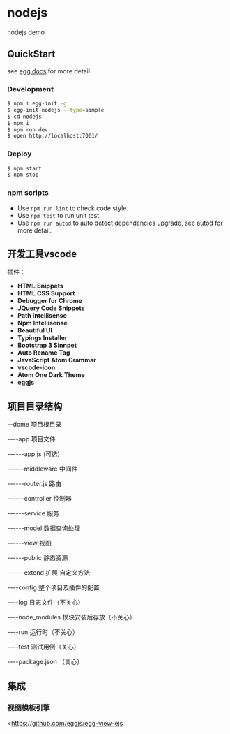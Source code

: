 # nodejs

nodejs demo

## QuickStart

<!-- add docs here for user -->

see [egg docs][egg] for more detail.

### Development

```bash
$ npm i egg-init -g
$ egg-init nodejs --type=simple
$ cd nodejs
$ npm i
$ npm run dev
$ open http://localhost:7001/
```

### Deploy

```bash
$ npm start
$ npm stop
```

### npm scripts

- Use `npm run lint` to check code style.
- Use `npm test` to run unit test.
- Use `npm run autod` to auto detect dependencies upgrade, see [autod](https://www.npmjs.com/package/autod) for more detail.


[egg]: https://eggjs.org

## 开发工具vscode

插件：

- **HTML Snippets**
- **HTML CSS Support** 
- **Debugger for Chrome** 
- **JQuery Code Snippets**
- **Path Intellisense**
- **Npm Intellisense**
- **Beautiful UI**
- **Typings Installer**
- **Bootstrap 3 Sinnpet**
- **Auto Rename Tag**
- **JavaScript Atom Grammar**
- **vscode-icon**
- **Atom One Dark Theme**
- **eggjs**



## 项目目录结构

--dome 项目根目录

----app 项目文件

------app.js (可选)

------middleware 中间件

------router.js 路由

------controller 控制器

------service 服务

------model 数据查询处理

------view 视图

------public 静态资源

------extend 扩展 自定义方法

----config 整个项目及插件的配置

----log 日志文件（不关心）

----node_modules 模块安装后存放（不关心）

----run 运行时（不关心）

----test 测试用例（关心）

----package.json （关心）



## 集成

### 视图模板引擎

<https://github.com/eggjs/egg-view-ejs